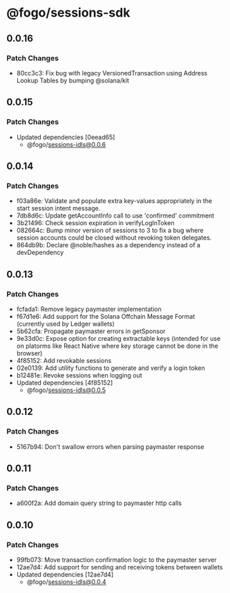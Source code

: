 # @fogo/sessions-sdk

## 0.0.16

### Patch Changes

- 80cc3c3: Fix bug with legacy VersionedTransaction using Address Lookup Tables by bumping @solana/kit

## 0.0.15

### Patch Changes

- Updated dependencies [0eead65]
  - @fogo/sessions-idls@0.0.6

## 0.0.14

### Patch Changes

- f03a86e: Validate and populate extra key-values appropriately in the start session intent message.
- 7db8d6c: Update getAccountInfo call to use 'confirmed' commitment
- 3b21496: Check session expiration in verifyLogInToken
- 082664c: Bump minor version of sessions to 3 to fix a bug where session accounts could be closed without revoking token delegates.
- 864db9b: Declare @noble/hashes as a dependency instead of a devDependency

## 0.0.13

### Patch Changes

- fcfada1: Remove legacy paymaster implementation
- f67d1e6: Add support for the Solana Offchain Message Format (currently used by Ledger wallets)
- 5b62cfa: Propagate paymaster errors in getSponsor
- 9e33d0c: Expose option for creating extractable keys (intended for use on platorms like React Native where key storage cannot be done in the browser)
- 4f85152: Add revokable sessions
- 02e0139: Add utility functions to generate and verify a login token
- b12481e: Revoke sessions when logging out
- Updated dependencies [4f85152]
  - @fogo/sessions-idls@0.0.5

## 0.0.12

### Patch Changes

- 5167b94: Don't swallow errors when parsing paymaster response

## 0.0.11

### Patch Changes

- a600f2a: Add domain query string to paymaster http calls

## 0.0.10

### Patch Changes

- 99fb073: Move transaction confirmation logic to the paymaster server
- 12ae7d4: Add support for sending and receiving tokens between wallets
- Updated dependencies [12ae7d4]
  - @fogo/sessions-idls@0.0.4

